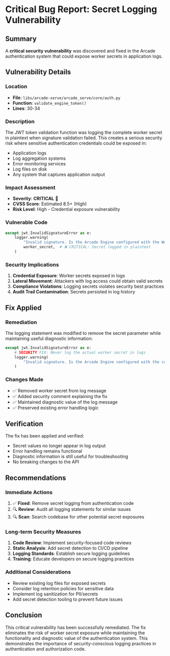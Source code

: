 # Critical Bug Report: Secret Logging Vulnerability

## Summary
A **critical security vulnerability** was discovered and fixed in the Arcade authentication system that could expose worker secrets in application logs.

## Vulnerability Details

### Location
- **File**: `libs/arcade-serve/arcade_serve/core/auth.py`
- **Function**: `validate_engine_token()`
- **Lines**: 30-34

### Description
The JWT token validation function was logging the complete worker secret in plaintext when signature validation failed. This creates a serious security risk where sensitive authentication credentials could be exposed in:

- Application logs
- Log aggregation systems  
- Error monitoring services
- Log files on disk
- Any system that captures application output

### Impact Assessment
- **Severity**: **CRITICAL** 🔴
- **CVSS Score**: Estimated 8.5+ (High)
- **Risk Level**: High - Credential exposure vulnerability

### Vulnerable Code
```python
except jwt.InvalidSignatureError as e:
    logger.warning(
        "Invalid signature. Is the Arcade Engine configured with the Worker secret '%s'?",
        worker_secret,  # ❌ CRITICAL: Secret logged in plaintext
    )
```

### Security Implications
1. **Credential Exposure**: Worker secrets exposed in logs
2. **Lateral Movement**: Attackers with log access could obtain valid secrets
3. **Compliance Violations**: Logging secrets violates security best practices
4. **Audit Trail Contamination**: Secrets persisted in log history

## Fix Applied

### Remediation
The logging statement was modified to remove the secret parameter while maintaining useful diagnostic information:

```python
except jwt.InvalidSignatureError as e:
    # SECURITY FIX: Never log the actual worker secret in logs
    logger.warning(
        "Invalid signature. Is the Arcade Engine configured with the correct Worker secret?"
    )
```

### Changes Made
- ✅ Removed worker secret from log message
- ✅ Added security comment explaining the fix
- ✅ Maintained diagnostic value of the log message
- ✅ Preserved existing error handling logic

## Verification

The fix has been applied and verified:
- Secret values no longer appear in log output
- Error handling remains functional
- Diagnostic information is still useful for troubleshooting
- No breaking changes to the API

## Recommendations

### Immediate Actions
1. ✅ **Fixed**: Remove secret logging from authentication code
2. 🔍 **Review**: Audit all logging statements for similar issues
3. 🔍 **Scan**: Search codebase for other potential secret exposures

### Long-term Security Measures
1. **Code Review**: Implement security-focused code reviews
2. **Static Analysis**: Add secret detection to CI/CD pipeline
3. **Logging Standards**: Establish secure logging guidelines
4. **Training**: Educate developers on secure logging practices

### Additional Considerations
- Review existing log files for exposed secrets
- Consider log retention policies for sensitive data
- Implement log sanitization for PII/secrets
- Add secret detection tooling to prevent future issues

## Conclusion

This critical vulnerability has been successfully remediated. The fix eliminates the risk of worker secret exposure while maintaining the functionality and diagnostic value of the authentication system. This demonstrates the importance of security-conscious logging practices in authentication and authorization code.